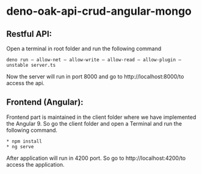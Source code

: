 # deno-oak-api-crud-angular-mongo

## Restful API: 
Open a terminal in root folder and run the following command

`deno run — allow-net — allow-write — allow-read — allow-plugin — unstable server.ts`

Now the server will run in port 8000 and go to http://localhost:8000/to access the api.

## Frontend (Angular):
Frontend part is maintained in the client folder where we have implemented the Angular 9. So go the client folder and open a Terminal and run the following command.

    * npm install
    * ng serve

After application will run in 4200 port. So go to http://localhost:4200/to access the application.
